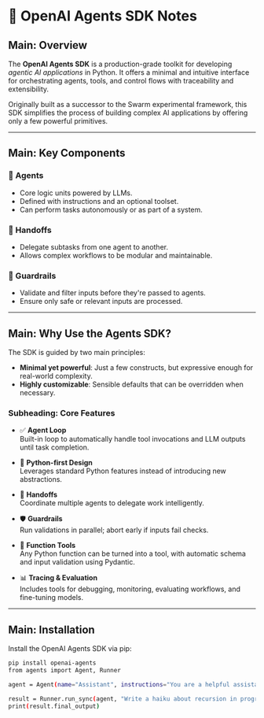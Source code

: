 # 📘 OpenAI Agents SDK Notes

## Main: Overview

The **OpenAI Agents SDK** is a production-grade toolkit for developing *agentic AI applications* in Python. It offers a minimal and intuitive interface for orchestrating agents, tools, and control flows with traceability and extensibility.

Originally built as a successor to the Swarm experimental framework, this SDK simplifies the process of building complex AI applications by offering only a few powerful primitives.

---

## Main: Key Components

### 🔹 Agents
- Core logic units powered by LLMs.
- Defined with instructions and an optional toolset.
- Can perform tasks autonomously or as part of a system.

### 🔹 Handoffs
- Delegate subtasks from one agent to another.
- Allows complex workflows to be modular and maintainable.

### 🔹 Guardrails
- Validate and filter inputs before they're passed to agents.
- Ensure only safe or relevant inputs are processed.

---

## Main: Why Use the Agents SDK?

The SDK is guided by two main principles:

- **Minimal yet powerful**: Just a few constructs, but expressive enough for real-world complexity.
- **Highly customizable**: Sensible defaults that can be overridden when necessary.

### Subheading: Core Features

- ✅ **Agent Loop**  
  Built-in loop to automatically handle tool invocations and LLM outputs until task completion.

- 🐍 **Python-first Design**  
  Leverages standard Python features instead of introducing new abstractions.

- 🧠 **Handoffs**  
  Coordinate multiple agents to delegate work intelligently.

- 🛡️ **Guardrails**  
  Run validations in parallel; abort early if inputs fail checks.

- 🔧 **Function Tools**  
  Any Python function can be turned into a tool, with automatic schema and input validation using Pydantic.

- 📊 **Tracing & Evaluation**  
  Includes tools for debugging, monitoring, evaluating workflows, and fine-tuning models.

---

## Main: Installation

Install the OpenAI Agents SDK via pip:

```bash
pip install openai-agents
from agents import Agent, Runner

agent = Agent(name="Assistant", instructions="You are a helpful assistant")

result = Runner.run_sync(agent, "Write a haiku about recursion in programming.")
print(result.final_output)


